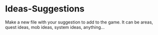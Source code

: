 # Ideas-Suggestions
Make a new file with your suggestion to add to the game.
It can be areas, quest ideas, mob ideas, system ideas, anything...
